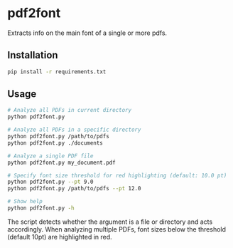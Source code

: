 # pdf2font
Extracts info on the main font of a single or more pdfs.

## Installation

```bash
pip install -r requirements.txt
```

## Usage

```bash
# Analyze all PDFs in current directory
python pdf2font.py

# Analyze all PDFs in a specific directory
python pdf2font.py /path/to/pdfs
python pdf2font.py ./documents

# Analyze a single PDF file
python pdf2font.py my_document.pdf

# Specify font size threshold for red highlighting (default: 10.0 pt)
python pdf2font.py --pt 9.0
python pdf2font.py /path/to/pdfs --pt 12.0

# Show help
python pdf2font.py -h
```

The script detects whether the argument is a file or directory and acts accordingly. When analyzing multiple PDFs, font sizes below the threshold (default 10pt) are highlighted in red.
